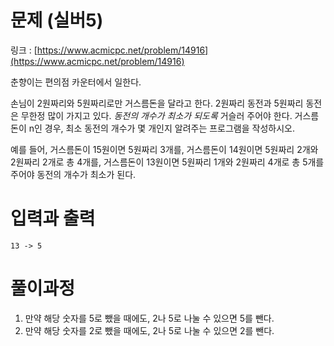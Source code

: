 # 문제 (실버5)

링크 : [https://www.acmicpc.net/problem/14916](https://www.acmicpc.net/problem/14916)

춘향이는 편의점 카운터에서 일한다.

손님이 2원짜리와 5원짜리로만 거스름돈을 달라고 한다. 2원짜리 동전과 5원짜리 동전은 무한정 많이 가지고 있다. *동전의 개수가 최소가 되도록* 거슬러 주어야 한다. 거스름돈이 n인 경우, 최소 동전의 개수가 몇 개인지 알려주는 프로그램을 작성하시오.

예를 들어, 거스름돈이 15원이면 5원짜리 3개를, 거스름돈이 14원이면 5원짜리 2개와 2원짜리 2개로 총 4개를, 거스름돈이 13원이면 5원짜리 1개와 2원짜리 4개로 총 5개를 주어야 동전의 개수가 최소가 된다.

# 입력과 출력

```
13 -> 5
```

# 풀이과정

1. 만약 해당 숫자를 5로 뺐을 때에도, 2나 5로 나눌 수 있으면 5를 뺀다. 
2. 만약 해당 숫자를 2로 뺐을 때에도, 2나 5로 나눌 수 있으면 2를 뺀다. 